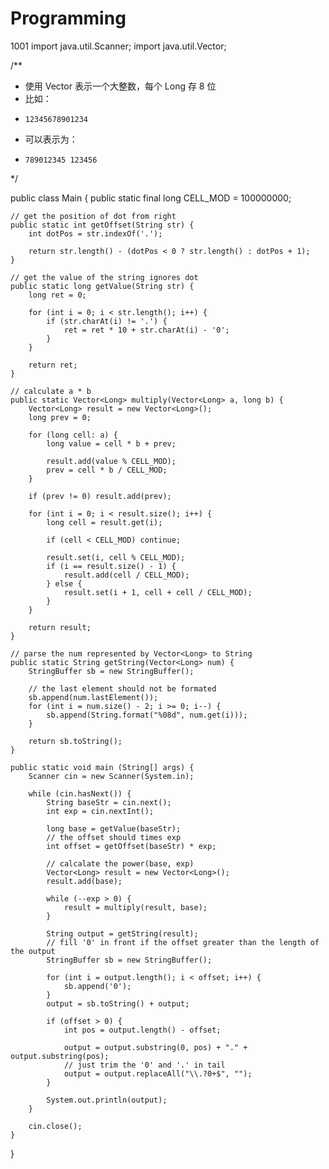 # Programming
1001
import java.util.Scanner;
import java.util.Vector;

/**
 * 使用 Vector<Long> 表示一个大整数，每个 Long 存 8 位
 * 比如：
 *     12345678901234
 * 可以表示为：
 *     789012345 123456
 */

public class Main {
    public static final long CELL_MOD = 100000000;

    // get the position of dot from right
    public static int getOffset(String str) {
        int dotPos = str.indexOf('.');

        return str.length() - (dotPos < 0 ? str.length() : dotPos + 1);
    }

    // get the value of the string ignores dot
    public static long getValue(String str) {
        long ret = 0;

        for (int i = 0; i < str.length(); i++) {
            if (str.charAt(i) != '.') {
                ret = ret * 10 + str.charAt(i) - '0';
            }
        }

        return ret;
    }

    // calculate a * b
    public static Vector<Long> multiply(Vector<Long> a, long b) {
        Vector<Long> result = new Vector<Long>();
        long prev = 0;

        for (long cell: a) {
            long value = cell * b + prev;

            result.add(value % CELL_MOD);
            prev = cell * b / CELL_MOD;
        }

        if (prev != 0) result.add(prev);

        for (int i = 0; i < result.size(); i++) {
            long cell = result.get(i);

            if (cell < CELL_MOD) continue;

            result.set(i, cell % CELL_MOD);
            if (i == result.size() - 1) {
                result.add(cell / CELL_MOD);
            } else {
                result.set(i + 1, cell + cell / CELL_MOD);
            }
        }

        return result;
    }

    // parse the num represented by Vector<Long> to String
    public static String getString(Vector<Long> num) {
        StringBuffer sb = new StringBuffer();

        // the last element should not be formated
        sb.append(num.lastElement());
        for (int i = num.size() - 2; i >= 0; i--) {
            sb.append(String.format("%08d", num.get(i)));
        }

        return sb.toString();
    }

    public static void main (String[] args) {
        Scanner cin = new Scanner(System.in);

        while (cin.hasNext()) {
            String baseStr = cin.next();
            int exp = cin.nextInt();

            long base = getValue(baseStr);
            // the offset should times exp
            int offset = getOffset(baseStr) * exp;

            // calcalate the power(base, exp)
            Vector<Long> result = new Vector<Long>();
            result.add(base);

            while (--exp > 0) {
                result = multiply(result, base);
            }

            String output = getString(result);
            // fill '0' in front if the offset greater than the length of the output
            StringBuffer sb = new StringBuffer();

            for (int i = output.length(); i < offset; i++) {
                sb.append('0');
            }
            output = sb.toString() + output;

            if (offset > 0) {
                int pos = output.length() - offset;

                output = output.substring(0, pos) + "." + output.substring(pos);
                // just trim the '0' and '.' in tail
                output = output.replaceAll("\\.?0+$", "");
            }

            System.out.println(output);
        }

        cin.close();
    }
}
